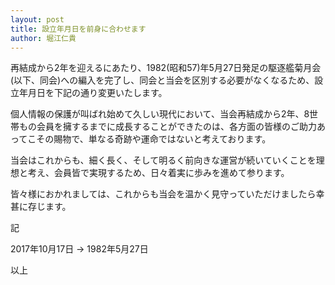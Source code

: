 ```yaml
---
layout: post
title: 設立年月日を前身に合わせます
author: 堀江仁貴
---
```


再結成から2年を迎えるにあたり、1982(昭和57)年5月27日発足の駆逐艦菊月会(以下、同会)への編入を完了し、同会と当会を区別する必要がなくなるため、設立年月日を下記の通り変更いたします。

個人情報の保護が叫ばれ始めて久しい現代において、当会再結成から2年、8世帯もの会員を擁するまでに成長することができたのは、各方面の皆様のご助力あってこその賜物で、単なる奇跡や運命ではないと考えております。

当会はこれからも、細く長く、そして明るく前向きな運営が続いていくことを理想と考え、会員皆で実現するため、日々着実に歩みを進めて参ります。

皆々様におかれましては、これからも当会を温かく見守っていただけましたら幸甚に存じます。

記

2017年10月17日 → 1982年5月27日

以上
